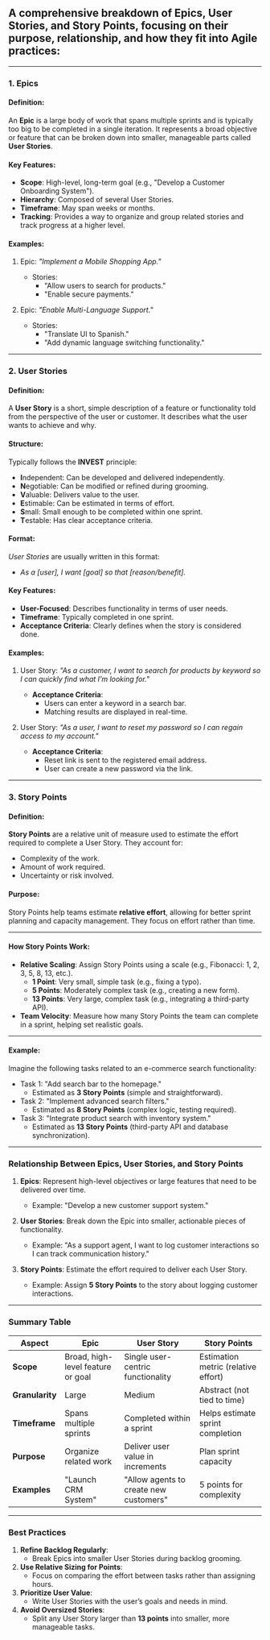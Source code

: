 ## A comprehensive breakdown of **Epics**, **User Stories**, and **Story Points**, focusing on their purpose, relationship, and how they fit into Agile practices:

---

### **1. Epics**
#### **Definition**:
An **Epic** is a large body of work that spans multiple sprints and is typically too big to be completed in a single iteration. It represents a broad objective or feature that can be broken down into smaller, manageable parts called **User Stories**.

#### **Key Features**:
- **Scope**: High-level, long-term goal (e.g., "Develop a Customer Onboarding System").
- **Hierarchy**: Composed of several User Stories.
- **Timeframe**: May span weeks or months.
- **Tracking**: Provides a way to organize and group related stories and track progress at a higher level.

#### **Examples**:
1. Epic: _"Implement a Mobile Shopping App."_  
   - Stories:
     - "Allow users to search for products."
     - "Enable secure payments."

2. Epic: _"Enable Multi-Language Support."_  
   - Stories:
     - "Translate UI to Spanish."
     - "Add dynamic language switching functionality."

---

### **2. User Stories**
#### **Definition**:
A **User Story** is a short, simple description of a feature or functionality told from the perspective of the user or customer. It describes what the user wants to achieve and why.

#### **Structure**:
Typically follows the **INVEST** principle:
- **I**ndependent: Can be developed and delivered independently.
- **N**egotiable: Can be modified or refined during grooming.
- **V**aluable: Delivers value to the user.
- **E**stimable: Can be estimated in terms of effort.
- **S**mall: Small enough to be completed within one sprint.
- **T**estable: Has clear acceptance criteria.

#### **Format**:
_User Stories_ are usually written in this format:
- _As a [user], I want [goal] so that [reason/benefit]._

#### **Key Features**:
- **User-Focused**: Describes functionality in terms of user needs.
- **Timeframe**: Typically completed in one sprint.
- **Acceptance Criteria**: Clearly defines when the story is considered done.

#### **Examples**:
1. User Story: _"As a customer, I want to search for products by keyword so I can quickly find what I’m looking for."_  
   - **Acceptance Criteria**:
     - Users can enter a keyword in a search bar.
     - Matching results are displayed in real-time.

2. User Story: _"As a user, I want to reset my password so I can regain access to my account."_  
   - **Acceptance Criteria**:
     - Reset link is sent to the registered email address.
     - User can create a new password via the link.

---

### **3. Story Points**
#### **Definition**:
**Story Points** are a relative unit of measure used to estimate the effort required to complete a User Story. They account for:
- Complexity of the work.
- Amount of work required.
- Uncertainty or risk involved.

#### **Purpose**:
Story Points help teams estimate **relative effort**, allowing for better sprint planning and capacity management. They focus on effort rather than time.

---

#### **How Story Points Work**:
- **Relative Scaling**: Assign Story Points using a scale (e.g., Fibonacci: 1, 2, 3, 5, 8, 13, etc.).
  - **1 Point**: Very small, simple task (e.g., fixing a typo).
  - **5 Points**: Moderately complex task (e.g., creating a new form).
  - **13 Points**: Very large, complex task (e.g., integrating a third-party API).
- **Team Velocity**: Measure how many Story Points the team can complete in a sprint, helping set realistic goals.

---

#### **Example**:
Imagine the following tasks related to an e-commerce search functionality:
- Task 1: "Add search bar to the homepage."  
  - Estimated as **3 Story Points** (simple and straightforward).
- Task 2: "Implement advanced search filters."  
  - Estimated as **8 Story Points** (complex logic, testing required).
- Task 3: "Integrate product search with inventory system."  
  - Estimated as **13 Story Points** (third-party API and database synchronization).

---

### **Relationship Between Epics, User Stories, and Story Points**
1. **Epics**: Represent high-level objectives or large features that need to be delivered over time.
   - Example: "Develop a new customer support system."

2. **User Stories**: Break down the Epic into smaller, actionable pieces of functionality.
   - Example: "As a support agent, I want to log customer interactions so I can track communication history."

3. **Story Points**: Estimate the effort required to deliver each User Story.
   - Example: Assign **5 Story Points** to the story about logging customer interactions.

---

### **Summary Table**

| **Aspect**              | **Epic**                                      | **User Story**                           | **Story Points**                       |
|--------------------------|-----------------------------------------------|------------------------------------------|-----------------------------------------|
| **Scope**               | Broad, high-level feature or goal             | Single user-centric functionality        | Estimation metric (relative effort)    |
| **Granularity**         | Large                                          | Medium                                   | Abstract (not tied to time)            |
| **Timeframe**           | Spans multiple sprints                        | Completed within a sprint                | Helps estimate sprint completion       |
| **Purpose**             | Organize related work                         | Deliver user value in increments         | Plan sprint capacity                   |
| **Examples**            | "Launch CRM System"                           | "Allow agents to create new customers"  | 5 points for complexity                |

---

### **Best Practices**
1. **Refine Backlog Regularly**:
   - Break Epics into smaller User Stories during backlog grooming.
2. **Use Relative Sizing for Points**:
   - Focus on comparing the effort between tasks rather than assigning hours.
3. **Prioritize User Value**:
   - Write User Stories with the user’s goals and needs in mind.
4. **Avoid Oversized Stories**:
   - Split any User Story larger than **13 points** into smaller, more manageable tasks.

